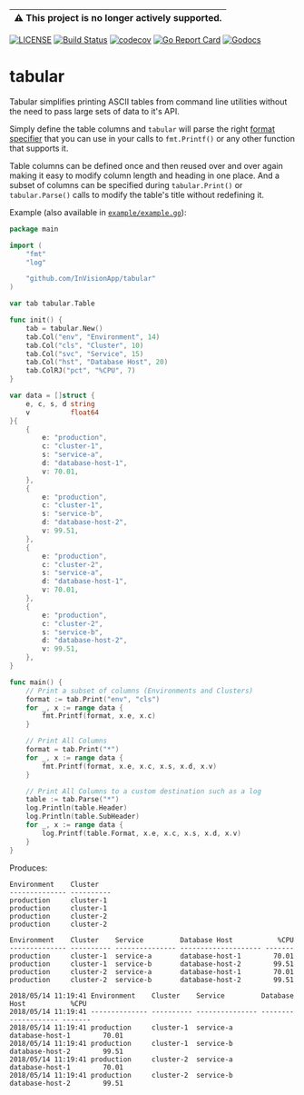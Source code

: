 | :warning: This project is no longer actively supported.
| ---

[![LICENSE](https://img.shields.io/badge/license-MIT-orange.svg)](LICENSE)
[![Build Status](https://travis-ci.org/InVisionApp/tabular.svg?branch=master)](https://travis-ci.org/InVisionApp/tabular)
[![codecov](https://codecov.io/gh/InVisionApp/tabular/branch/master/graph/badge.svg)](https://codecov.io/gh/InVisionApp/tabular)
[![Go Report Card](https://goreportcard.com/badge/github.com/InVisionApp/tabular)](https://goreportcard.com/report/github.com/InVisionApp/tabular)
[![Godocs](https://img.shields.io/badge/golang-documentation-blue.svg)](https://godoc.org/github.com/InVisionApp/tabular)

# tabular

Tabular simplifies printing ASCII tables from command line utilities without the need to pass large sets of data to it's API.  

Simply define the table columns and `tabular` will parse the right [format specifier](https://golang.org/pkg/fmt/#Printf) that you can use in your calls to `fmt.Printf()` or any other function that supports it.

Table columns can be defined once and then reused over and over again making it easy to modify column length and heading in one place.  And a subset of columns can be specified during `tabular.Print()` or `tabular.Parse()` calls to modify the table's title without redefining it.

Example (also available in [`example/example.go`](example/example.go)):

```go
package main

import (
	"fmt"
	"log"

	"github.com/InVisionApp/tabular"
)

var tab tabular.Table

func init() {
	tab = tabular.New()
	tab.Col("env", "Environment", 14)
	tab.Col("cls", "Cluster", 10)
	tab.Col("svc", "Service", 15)
	tab.Col("hst", "Database Host", 20)
	tab.ColRJ("pct", "%CPU", 7)
}

var data = []struct {
	e, c, s, d string
	v          float64
}{
	{
		e: "production",
		c: "cluster-1",
		s: "service-a",
		d: "database-host-1",
		v: 70.01,
	},
	{
		e: "production",
		c: "cluster-1",
		s: "service-b",
		d: "database-host-2",
		v: 99.51,
	},
	{
		e: "production",
		c: "cluster-2",
		s: "service-a",
		d: "database-host-1",
		v: 70.01,
	},
	{
		e: "production",
		c: "cluster-2",
		s: "service-b",
		d: "database-host-2",
		v: 99.51,
	},
}

func main() {
	// Print a subset of columns (Environments and Clusters)
	format := tab.Print("env", "cls")
	for _, x := range data {
		fmt.Printf(format, x.e, x.c)
	}

	// Print All Columns
	format = tab.Print("*")
	for _, x := range data {
		fmt.Printf(format, x.e, x.c, x.s, x.d, x.v)
	}

	// Print All Columns to a custom destination such as a log
	table := tab.Parse("*")
	log.Println(table.Header)
	log.Println(table.SubHeader)
	for _, x := range data {
		log.Printf(table.Format, x.e, x.c, x.s, x.d, x.v)
	}
}
```

Produces:

```
Environment    Cluster
-------------- ----------
production     cluster-1
production     cluster-1
production     cluster-2
production     cluster-2

Environment    Cluster    Service         Database Host           %CPU
-------------- ---------- --------------- -------------------- -------
production     cluster-1  service-a       database-host-1        70.01
production     cluster-1  service-b       database-host-2        99.51
production     cluster-2  service-a       database-host-1        70.01
production     cluster-2  service-b       database-host-2        99.51

2018/05/14 11:19:41 Environment    Cluster    Service         Database Host           %CPU
2018/05/14 11:19:41 -------------- ---------- --------------- -------------------- -------
2018/05/14 11:19:41 production     cluster-1  service-a       database-host-1        70.01
2018/05/14 11:19:41 production     cluster-1  service-b       database-host-2        99.51
2018/05/14 11:19:41 production     cluster-2  service-a       database-host-1        70.01
2018/05/14 11:19:41 production     cluster-2  service-b       database-host-2        99.51
```
